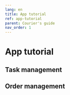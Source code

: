 ```yaml
---
lang: en
title: App tutorial
ref: app-tutorial
parent: Courier's guide
nav_order: 1
---
```


# App tutorial

## Task management

## Order management
